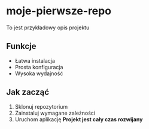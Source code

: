 # moje-pierwsze-repo
To jest przykładowy opis projektu
## Funkcje
- Łatwa instalacja
- Prosta konfiguracja
- Wysoka wydajność
## Jak zacząć
1. Sklonuj repozytorium
1. Zainstaluj wymagane zależności
1. Uruchom aplikację
**Projekt jest cały czas rozwijany**
